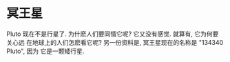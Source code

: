 # 冥王星

Pluto 现在不是行星了. 为什麽人们要同情它呢? 它又没有感觉. 就算有, 它为何要关心远
在地球上的人们怎麽看它呢? 另一份资料是, 冥王星现在的名称是 "134340 Pluto", 因为
它是一颗矮行星.

